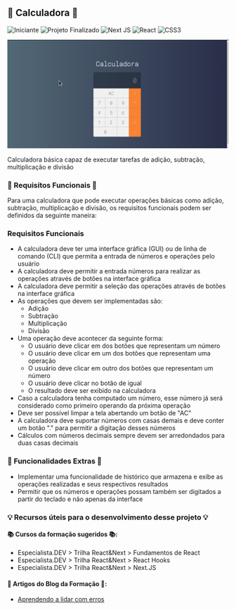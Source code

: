 ## 🌟 Calculadora 🌟

![Iniciante](https://img.shields.io/badge/iniciante-00b3ab?style=for-the-badge)
![Projeto Finalizado](https://img.shields.io/badge/projeto%20finalizado-00a154?style=for-the-badge)
![Next JS](https://img.shields.io/badge/Next-black?style=for-the-badge&logo=next.js&logoColor=white)
![React](https://img.shields.io/badge/react-%2320232a.svg?style=for-the-badge&logo=react&logoColor=%2361DAFB)
![CSS3](https://img.shields.io/badge/css3-%231572B6.svg?style=for-the-badge&logo=css3&logoColor=white)

![Gif mostrando o funcionamento da aplicação](https://github.com/aplicacoesdev/docs/blob/main/calculadora/imagens/main.gif?raw=true)

Calculadora básica capaz de executar tarefas de adição, subtração, multiplicação e divisão

### 📝 Requisitos Funcionais 📝

Para uma calculadora que pode executar operações básicas como adição, subtração, multiplicação e divisão, os requisitos funcionais podem ser definidos da seguinte maneira:

### Requisitos Funcionais

- A calculadora deve ter uma interface gráfica (GUI) ou de linha de comando (CLI) que permita a entrada de números e operações pelo usuário
- A calculadora deve permitir a entrada números para realizar as operações através de botões na interface gráfica
- A calculadora deve permitir a seleção das operações através de botões na interface gráfica
- As operações que devem ser implementadas são:
  - Adição
  - Subtração
  - Multiplicação
  - Divisão
- Uma operação deve acontecer da seguinte forma:
  - O usuário deve clicar em dos botões que representam um número
  - O usuário deve clicar em um dos botões que representam uma operação
  - O usuário deve clicar em outro dos botões que representam um número
  - O usuário deve clicar no botão de igual
  - O resultado deve ser exibido na calculadora
- Caso a calculadora tenha computado um número, esse número já será considerado como primeiro operando da próxima operação
- Deve ser possível limpar a tela abertando um botão de "AC"
- A calculadora deve suportar números com casas demais e deve conter um botão "." para permitir a digitação desses números
- Cálculos com números decimais sempre devem ser arredondados para duas casas decimais

### 📝 Funcionalidades Extras 📝

- Implementar uma funcionalidade de histórico que armazena e exibe as operações realizadas e seus respectivos resultados
- Permitir que os números e operações possam também ser digitados a partir do teclado e não apenas da interface

### 💡 Recursos úteis para o desenvolvimento desse projeto 💡

#### 📚 Cursos da formação sugeridos 📚:

- Especialista.DEV > Trilha React&Next > Fundamentos de React
- Especialista.DEV > Trilha React&Next > React Hooks
- Especialista.DEV > Trilha React&Next > Next.JS

#### 📰 Artigos do Blog da Formação 📰:

- [Aprendendo a lidar com erros](https://blog.formacao.dev/aprendendo-a-lidar-com-erros/)
